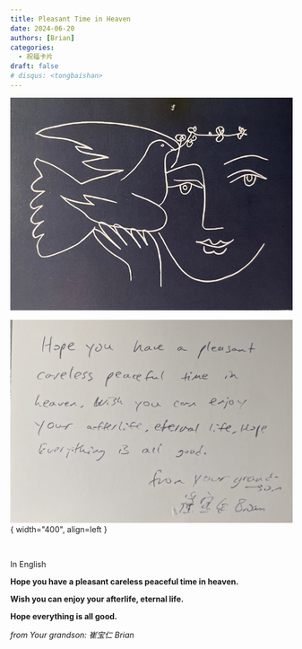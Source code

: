 ```yaml
---
title: Pleasant Time in Heaven
date: 2024-06-20
authors: [Brian]
categories:
  - 祝福卡片
draft: false
# disqus: <tongbaishan>
---
```


![peace dove](/blog/img/WechatIMG85.jpg)

<!-- more -->

![peace dove](/blog/img/WechatIMG86.jpg){ width="400", align=left }

<br>

In English

**Hope you have a pleasant careless peaceful time in heaven.**

**Wish you can enjoy your afterlife, eternal life.**

**Hope everything is all good.**

_from Your grandson: 崔宝仁 Brian_
